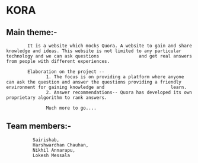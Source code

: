 # KORA

## Main theme:-
            It is a website which mocks Quora. A website to gain and share knowledge and ideas. This website is not limited to any particular technology and we can ask questions               and get real answers from people with different experiences.
            
            Elaboration on the project --
                   1. The focus is on providing a platform where anyone can ask the question and answer the questions providing a friendly environment for gaining knowledge and                         learn.
                   2. Answer recommendations-- Quora has developed its own proprietary algorithm to rank answers.
                   
                   Much more to go....                 
             
                        
            
## Team members:-
              Sairishab,
              Harshwardhan Chauhan, 
              Nikhil Annarapu,
              Lokesh Messala
              


